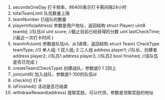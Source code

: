 1. secondsOneDay 打卡频率，86400表示打卡需间隔24小时
2. totalTeamLimit 队伍数量上限
3. teamNumber 已组队的数量
4. playerInfo(address) 参数是用户地址，返回结构
   struct Player{
   uint8 teamId; //队伍id
   uint score;  //截止目前已经获得的分数
   uint lastCheckTime; //最近一次打卡时间
   }
5. teamInfo(uint) 参数是队伍id，从1递增，返回结构
   struct Team{
   CheckType teamType; //0 单人组; 1 双人组; 2 三人组
   address player1;   //队长，创建者
   address player2;   //队员1
   address player3;   //队员2
   bool finished;    //该队伍是否已完成
   }
6. createTeam(CheckType) 创建战队，参数是0 1 2同上
7. join(uint8)  加入战队，参数是1-100的队伍id
8. checkIn() 打卡
9. isFinished() 活动是否已结束
10. withdrawReward(address) 提取奖励，可以代领，参数是领取奖励的地址
